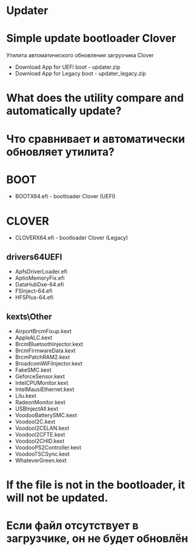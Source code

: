 # Updater
# Simple update bootloader Clover
Утилита автоматического обновления загрузчика Clover

- Download App for UEFI boot - updater.zip
- Download App for Legacy boot - updater_legacy.zip

# What does the utility compare and automatically update?
# Что сравнивает и автоматически обновляет утилита?
# BOOT
- BOOTX64.efi - bootloader Clover (UEFI)
# CLOVER
- CLOVERX64.efi - bootloader Clover (Legacy)
## drivers64UEFI
- ApfsDriverLoader.efi
- AptioMemoryFix.efi
- DataHubDxe-64.efi
- FSInject-64.efi
- HFSPlus-64.efi
## kexts\Other
- AirportBrcmFixup.kext
- AppleALC.kext
- BrcmBluetoothInjector.kext
- BrcmFirmwareData.kext
- BrcmPatchRAM2.kext
- BroadcomWiFiInjector.kext
- FakeSMC.kext
- GeforceSensor.kext
- IntelCPUMonitor.kext
- IntelMausiEthernet.kext
- Lilu.kext
- RadeonMonitor.kext
- USBInjectAll.kext
- VoodooBatterySMC.kext
- VoodooI2C.kext
- VoodooI2CELAN.kext
- VoodooI2CFTE.kext
- VoodooI2CHID.kext
- VoodooPS2Controller.kext
- VoodooTSCSync.kext
- WhateverGreen.kext

# If the file is not in the bootloader, it will not be updated.
# Если файл отсутствует в загрузчике, он не будет обновлён
